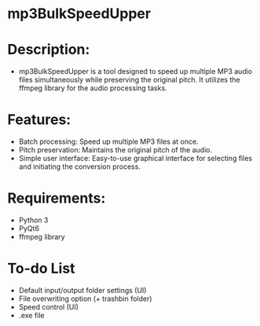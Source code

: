 # mp3BulkSpeedUpper

# Description:
- mp3BulkSpeedUpper is a tool designed to speed up multiple MP3 audio files simultaneously while preserving the original pitch. It utilizes the ffmpeg library for the audio processing tasks.

# Features:
- Batch processing: Speed up multiple MP3 files at once.
- Pitch preservation: Maintains the original pitch of the audio.
- Simple user interface: Easy-to-use graphical interface for selecting files and initiating the conversion process.

# Requirements:

- Python 3
- PyQt6
- ffmpeg library

# To-do List

- Default input/output folder settings (UI)
- File overwriting option (+ trashbin folder)
- Speed control (UI)
- .exe file
